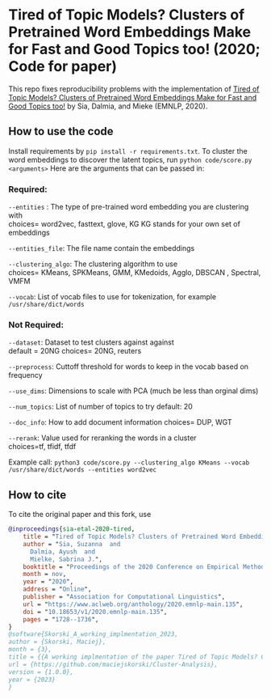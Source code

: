 Tired of Topic Models? Clusters of Pretrained Word Embeddings Make for Fast and Good Topics too! (2020; Code for paper)
==============================

This repo fixes reproducibility problems with the implementation of [Tired of Topic Models? Clusters of Pretrained Word Embeddings Make for Fast and Good Topics too!]( https://aclanthology.org/2020.emnlp-main.135.pdf) by Sia, Dalmia, and Mieke (EMNLP, 2020).


## How to use the code
Install requirements by `pip install -r requirements.txt`. To cluster the word embeddings to discover the latent topics, run
```python code/score.py <arguments>```
Here are the arguments that can be passed in:

### Required:
`--entities` : The type of pre-trained word embedding you are clustering with\
choices= word2vec, fasttext, glove, KG 
KG stands for your own set of embeddings 

`--entities_file`: The file name contain the embeddings 

`--clustering_algo`: The clustering algorithm to use  
choices= KMeans, SPKMeans, GMM, KMedoids, Agglo, DBSCAN , Spectral, VMFM

`--vocab`: List of vocab files to use for tokenization, for example `/usr/share/dict/words`

### Not Required:
`--dataset`: Dataset to test clusters against against\
default = 20NG 
choices= 20NG, reuters

`--preprocess`: Cuttoff threshold for words to keep in the vocab based on frequency 

`--use_dims`: Dimensions to scale with PCA (much be less than orginal dims)

`--num_topics`: List of number of topics to try 
default: 20

`--doc_info`: How to add document information
 choices= DUP, WGT
 
`--rerank`: Value used for reranking the words in a cluster  
choices=tf, tfidf, tfdf

Example call:
`python3 code/score.py --clustering_algo KMeans --vocab /usr/share/dict/words --entities word2vec`

## How to cite

To cite the original paper and this fork, use
``` bibtex
@inproceedings{sia-etal-2020-tired,
    title = "Tired of Topic Models? Clusters of Pretrained Word Embeddings Make for Fast and Good Topics too!",
    author = "Sia, Suzanna  and
      Dalmia, Ayush  and
      Mielke, Sabrina J.",
    booktitle = "Proceedings of the 2020 Conference on Empirical Methods in Natural Language Processing (EMNLP)",
    month = nov,
    year = "2020",
    address = "Online",
    publisher = "Association for Computational Linguistics",
    url = "https://www.aclweb.org/anthology/2020.emnlp-main.135",
    doi = "10.18653/v1/2020.emnlp-main.135",
    pages = "1728--1736",
}
@software{Skorski_A_working_implmentation_2023,
author = {Skorski, Maciej},
month = {3},
title = {{A working implmentation of the paper Tired of Topic Models? Clusters of Pretrained Word Embeddings...}},
url = {https://github.com/maciejskorski/Cluster-Analysis},
version = {1.0.0},
year = {2023}
}
```
